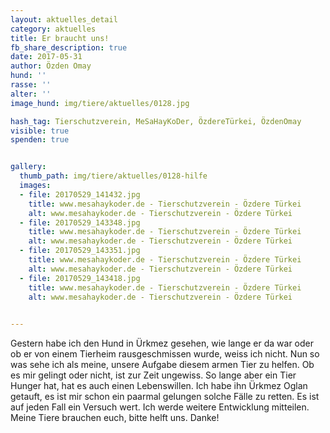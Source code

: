 ```yaml
---
layout: aktuelles_detail
category: aktuelles
title: Er braucht uns!
fb_share_description: true
date: 2017-05-31
author: Özden Omay
hund: ''
rasse: ''
alter: ''
image_hund: img/tiere/aktuelles/0128.jpg

hash_tag: Tierschutzverein, MeSaHayKoDer, ÖzdereTürkei, ÖzdenOmay
visible: true
spenden: true


gallery:
  thumb_path: img/tiere/aktuelles/0128-hilfe
  images:
  - file: 20170529_141432.jpg
    title: www.mesahaykoder.de - Tierschutzverein - Özdere Türkei
    alt: www.mesahaykoder.de - Tierschutzverein - Özdere Türkei
  - file: 20170529_143348.jpg
    title: www.mesahaykoder.de - Tierschutzverein - Özdere Türkei
    alt: www.mesahaykoder.de - Tierschutzverein - Özdere Türkei
  - file: 20170529_143351.jpg
    title: www.mesahaykoder.de - Tierschutzverein - Özdere Türkei
    alt: www.mesahaykoder.de - Tierschutzverein - Özdere Türkei
  - file: 20170529_143418.jpg
    title: www.mesahaykoder.de - Tierschutzverein - Özdere Türkei
    alt: www.mesahaykoder.de - Tierschutzverein - Özdere Türkei

    
---
```


Gestern habe ich den Hund in Ürkmez gesehen, wie lange er da war oder ob er von einem Tierheim rausgeschmissen wurde, weiss ich nicht.
Nun so was sehe ich als meine, unsere Aufgabe diesem armen Tier zu helfen.
Ob es mir gelingt oder nicht, ist zur Zeit ungewiss. So lange aber ein Tier Hunger hat, hat es auch einen Lebenswillen.
Ich habe ihn Ürkmez Oglan getauft, es ist mir schon ein paarmal gelungen solche Fälle zu retten.
Es ist auf jeden Fall ein Versuch wert. Ich werde weitere Entwicklung mitteilen.
Meine Tiere brauchen euch, bitte helft uns. Danke!